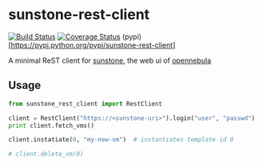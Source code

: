 # sunstone-rest-client

[![Build Status](https://travis-ci.org/arnehilmann/sunstone-rest-client.svg?branch=master)](https://travis-ci.org/arnehilmann/sunstone-rest-client)
[![Coverage Status](https://coveralls.io/repos/github/arnehilmann/sunstone-rest-client/badge.svg?branch=master)](https://coveralls.io/github/arnehilmann/sunstone-rest-client?branch=master)
(pypi)[https://pypi.python.org/pypi/sunstone-rest-client]

A minimal ReST client for [sunstone](http://docs.opennebula.org/4.14/administration/sunstone_gui/sunstone.html),
the web ui of [opennebula](http://opennebula.org/tryout/sandboxvirtualbox/)

## Usage

```python
from sunstone_rest_client import RestClient

client = RestClient("https://<sunstone-uri>").login("user", "passwd")
print client.fetch_vms()

client.instatiate(0, "my-new-vm")  # instantiates template id 0

# client.delete_vm(0)
```

